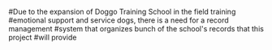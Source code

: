 #Due to the expansion of Doggo Training School in the field training
#emotional support and service dogs, there is a need for a record management
#system that organizes bunch of the school's records that this project 
#will provide

